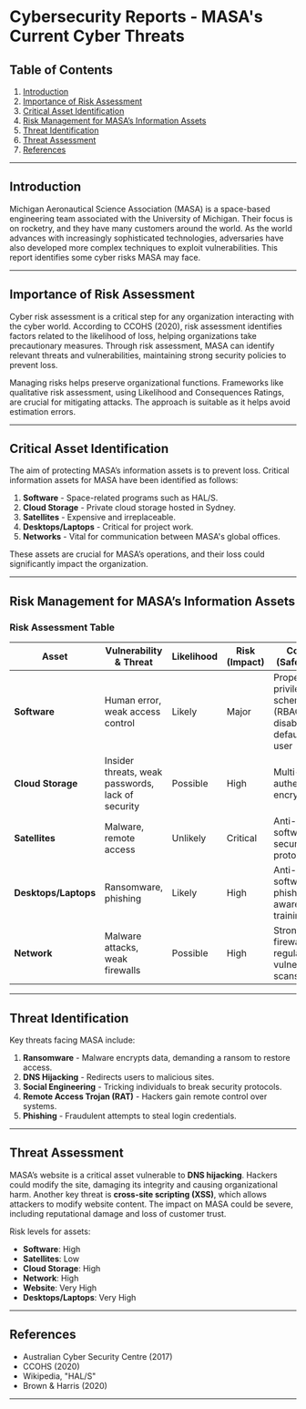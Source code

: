# Cybersecurity Reports - MASA's Current Cyber Threats

## Table of Contents

1. [Introduction](#introduction)
2. [Importance of Risk Assessment](#importance-of-risk-assessment)
3. [Critical Asset Identification](#critical-asset-identification)
4. [Risk Management for MASA’s Information Assets](#risk-management-for-masas-information-assets)
5. [Threat Identification](#threat-identification)
6. [Threat Assessment](#threat-assessment)
7. [References](#references)

---

## Introduction

Michigan Aeronautical Science Association (MASA) is a space-based engineering team associated with the University of Michigan. Their focus is on rocketry, and they have many customers around the world. As the world advances with increasingly sophisticated technologies, adversaries have also developed more complex techniques to exploit vulnerabilities. This report identifies some cyber risks MASA may face.

---

## Importance of Risk Assessment

Cyber risk assessment is a critical step for any organization interacting with the cyber world. According to CCOHS (2020), risk assessment identifies factors related to the likelihood of loss, helping organizations take precautionary measures. Through risk assessment, MASA can identify relevant threats and vulnerabilities, maintaining strong security policies to prevent loss.

Managing risks helps preserve organizational functions. Frameworks like qualitative risk assessment, using Likelihood and Consequences Ratings, are crucial for mitigating attacks. The approach is suitable as it helps avoid estimation errors.

---

## Critical Asset Identification

The aim of protecting MASA’s information assets is to prevent loss. Critical information assets for MASA have been identified as follows:

1. **Software** - Space-related programs such as HAL/S.
2. **Cloud Storage** - Private cloud storage hosted in Sydney.
3. **Satellites** - Expensive and irreplaceable.
4. **Desktops/Laptops** - Critical for project work.
5. **Networks** - Vital for communication between MASA's global offices.

These assets are crucial for MASA’s operations, and their loss could significantly impact the organization.

---

## Risk Management for MASA’s Information Assets

### Risk Assessment Table

| Asset            | Vulnerability & Threat                             | Likelihood | Risk (Impact) | Controls (Safeguards)                                        |
|------------------|----------------------------------------------------|------------|---------------|-------------------------------------------------------------|
| **Software**      | Human error, weak access control                   | Likely     | Major         | Proper privilege scheme (RBAC), disabling default admin user |
| **Cloud Storage** | Insider threats, weak passwords, lack of security | Possible   | High          | Multi-factor authentication, encryption                      |
| **Satellites**    | Malware, remote access                           | Unlikely   | Critical      | Anti-malware software, secure access protocols               |
| **Desktops/Laptops** | Ransomware, phishing                          | Likely     | High          | Anti-virus software, phishing awareness training             |
| **Network**       | Malware attacks, weak firewalls                   | Possible   | High          | Strong firewalls, regular vulnerability scans                 |

---

## Threat Identification

Key threats facing MASA include:

1. **Ransomware** - Malware encrypts data, demanding a ransom to restore access.
2. **DNS Hijacking** - Redirects users to malicious sites.
3. **Social Engineering** - Tricking individuals to break security protocols.
4. **Remote Access Trojan (RAT)** - Hackers gain remote control over systems.
5. **Phishing** - Fraudulent attempts to steal login credentials.

---

## Threat Assessment

MASA’s website is a critical asset vulnerable to **DNS hijacking**. Hackers could modify the site, damaging its integrity and causing organizational harm. Another key threat is **cross-site scripting (XSS)**, which allows attackers to modify website content. The impact on MASA could be severe, including reputational damage and loss of customer trust.

Risk levels for assets:

- **Software**: High
- **Satellites**: Low
- **Cloud Storage**: High
- **Network**: High
- **Website**: Very High
- **Desktops/Laptops**: Very High

---

## References

- Australian Cyber Security Centre (2017)
- CCOHS (2020)
- Wikipedia, "HAL/S"
- Brown & Harris (2020)

---
